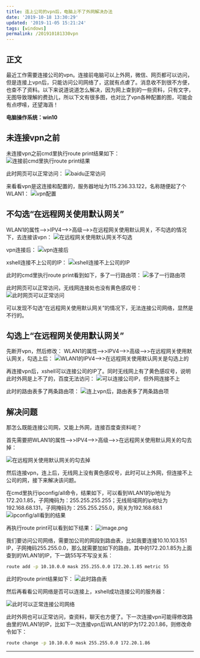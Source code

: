 ```yaml
---
title: 连上公司的vpn后，电脑上不了外网解决办法
date: '2019-10-18 13:30:29'
updated: '2019-11-05 15:21:24'
tags: [windows]
permalink: /201910181330vpn
---
```


## 正文

最近工作需要连接公司的vpn。连接前电脑可以上外网，微信、网页都可以访问，但是连接上vpn后，只能访问公司网络了，这就有点虐了。消息收不到很不方便，也查不了资料。以下来说道说道怎么解决，因为网上查到的一些资料，只有文字，无图导致理解的费劲儿，所以下文有很多图，也对比了vpn各种配置的图，可能会有点啰嗦，还望海涵！

**电脑操作系统：win10**

## 未连接vpn之前
未连接vpn之前cmd里执行route print结果如下：
![连接前cmd里执行route print结果](https://cdn.jsdelivr.net/gh/smallersoup/jsDelivr-cdn@main/blog/artical/imgconvert-csdnimg/33387642173a4c8fbe816681245ef18a.png)

此时网页可以正常访问：
![baidu正常访问](https://cdn.jsdelivr.net/gh/smallersoup/jsDelivr-cdn@main/blog/artical/imgconvert-csdnimg/5d104cf4a8dfad590230d977fcaf7c26.png)

来看看vpn是这连接和配置的，服务器地址为115.236.33.122，名称随便起了个WLAN1：
![vpn配置](https://cdn.jsdelivr.net/gh/smallersoup/jsDelivr-cdn@main/blog/artical/imgconvert-csdnimg/b9f81186c211d04797b239e198aa8f4c.png)

## 不勾选“在远程网关使用默认网关”
WLAN1的属性-->>IPV4-->>高级-->>在远程网关使用默认网关，不勾选的情况下，去连接该vpn：
![在远程网关使用默认网关不勾选](https://cdn.jsdelivr.net/gh/smallersoup/jsDelivr-cdn@main/blog/artical/imgconvert-csdnimg/4e9304081e667c321d9b23c263bfe69e.png)

vpn连接后：
![vpn连接后](https://cdn.jsdelivr.net/gh/smallersoup/jsDelivr-cdn@main/blog/artical/imgconvert-csdnimg/f13b53a8a3d09772ce1e2c1c9cc0eb54.png)

xshell连接不上公司的IP：
![xshell连接不上公司的IP](https://cdn.jsdelivr.net/gh/smallersoup/jsDelivr-cdn@main/blog/artical/imgconvert-csdnimg/5b1ab3bdb260ecab259a0f3884fdbef6.png)

此时的cmd里执行route print看到如下，多了一行路由项：
![多了一行路由项](https://cdn.jsdelivr.net/gh/smallersoup/jsDelivr-cdn@main/blog/artical/imgconvert-csdnimg/c9f91da8590405684a7c6af85b32d1ce.png)

此时网页可以正常访问，无线网连接处也没有黄色感叹号：
![此时网页可以正常访问](https://cdn.jsdelivr.net/gh/smallersoup/jsDelivr-cdn@main/blog/artical/imgconvert-csdnimg/7207a2616a6bfc0377a5207f6c7405a1.png)

可以发现不勾选“在远程网关使用默认网关”的情况下，无法连接公司网络，显然是不行的。

## 勾选上“在远程网关使用默认网关”
先断开vpn，然后修改：
WLAN1的属性-->>IPV4-->>高级-->>在远程网关使用默认网关，勾选上后：
![WLAN1的IPV4-->>在远程网关使用默认网关是勾选上的](https://cdn.jsdelivr.net/gh/smallersoup/jsDelivr-cdn@main/blog/artical/imgconvert-csdnimg/d91d8899c28d6004eb6f6d2800bab7e2.png)

再连接vpn后，xshell可以连接公司的IP了。同时无线网上有了黄色感叹号，说明此时外网是上不了的，百度无法访问：
![可以连接公司IP，但外网连接不上](https://cdn.jsdelivr.net/gh/smallersoup/jsDelivr-cdn@main/blog/artical/imgconvert-csdnimg/fda03ec44842c76f3fca8d1f26abcd82.png)



此时的路由表多了两条路由项：
![连上vpn后，路由表多了两条路由项](https://cdn.jsdelivr.net/gh/smallersoup/jsDelivr-cdn@main/blog/artical/imgconvert-csdnimg/83bab9242f71011fd90c2f4e6d4d1307.png)

## 解决问题
那怎么既能连接公司网，又能上外网，连接百度查资料呢？

首先需要把WLAN1的属性-->>IPV4-->>高级-->>在远程网关使用默认网关的勾去掉：

![在远程网关使用默认网关的勾去掉](https://cdn.jsdelivr.net/gh/smallersoup/jsDelivr-cdn@main/blog/artical/imgconvert-csdnimg/ba860fed16c9eaf00aee652aa4a6cce5.png)

然后连接vpn，连上后，无线网上没有黄色感叹号，此时可以上外网，但连接不上公司的网，接下来解决该问题。

在cmd里执行ipconfig/all命令，结果如下，可以看到WLAN1的ip地址为172.20.1.85，子网掩码为：255.255.255.255；无线局域网的ip地址为192.168.68.131，子网掩码为：255.255.255.0，网关为192.168.68.1
![ipconfig/all看到的结果](https://cdn.jsdelivr.net/gh/smallersoup/jsDelivr-cdn@main/blog/artical/imgconvert-csdnimg/9bd4de46c6e2e641f16f8221d36e02a1.png)

再执行route print可以看到如下结果：
![image.png](https://cdn.jsdelivr.net/gh/smallersoup/jsDelivr-cdn@main/blog/artical/imgconvert-csdnimg/7995af655879893bc4592096d04e25be.png)

我们要访问公司网络，需要加公司的网段到路由表，比如我要连接10.10.103.151 IP，子网掩码255.255.0.0，那么就需要加如下的路由，其中的172.20.1.85为上面查到的WLAN1的IP，下一跳55写不写没关系：
```sh
route add -p 10.10.0.0 mask 255.255.0.0 172.20.1.85 metric 55
```
此时的route print结果如下：
![此时路由表](https://cdn.jsdelivr.net/gh/smallersoup/jsDelivr-cdn@main/blog/artical/imgconvert-csdnimg/fd2373984382dfe1687e1f7a350f4033.png)

然后再看看公司网络是否可以连接上，xshell成功连接公司的服务器：

![此时可以正常连接公司网络](https://cdn.jsdelivr.net/gh/smallersoup/jsDelivr-cdn@main/blog/artical/imgconvert-csdnimg/e2d2a3c4d4d876f1d5407b1804eae208.png)

此时外网也可以正常访问，查资料，聊天也方便了。下一次连接vpn可能得修改路由里的WLAN1的IP，比如下一次连接vpn后WLAN1的IP为172.20.1.86，则修改命令如下：
```sh
route change -p 10.10.0.0 mask 255.255.0.0 172.20.1.86
```



---------
